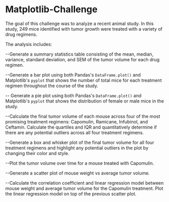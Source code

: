 # Matplotlib-Challenge

The goal of this challenge was to analyze a recent animal study.  In this study, 249 mice identified with tumor growth were treated with a variety of drug regimens.

The analysis includes:

--Generate a summary statistics table consisting of the mean, median, variance, standard deviation, and SEM of the tumor volume for each drug regimen.

--Generate a bar plot using both Pandas's `DataFrame.plot()` and Matplotlib's `pyplot` that shows  the number of total mice for each treatment regimen throughout the course of the study.

-- Generate a pie plot using both Pandas's `DataFrame.plot()` and Matplotlib's `pyplot` that shows the distribution of female or male mice in the study.

--Calculate the final tumor volume of each mouse across four of the most promising treatment regimens: Capomulin, Ramicane, Infubinol, and Ceftamin. Calculate the quartiles and IQR and quantitatively determine if there are any potential outliers across all four treatment regimens.

--Generate a box and whisker plot of the final tumor volume for all four treatment regimens and highlight any potential outliers in the plot by changing their color and style.

--Plot the tumor volume over time for a mouse treated with Capomulin.

--Generate a scatter plot of mouse weight vs average tumor volume.

--Calculate the correlation coefficient and linear regression model between mouse weight and average tumor volume for the Capomulin treatment. Plot the linear regression model on top of the previous scatter plot.